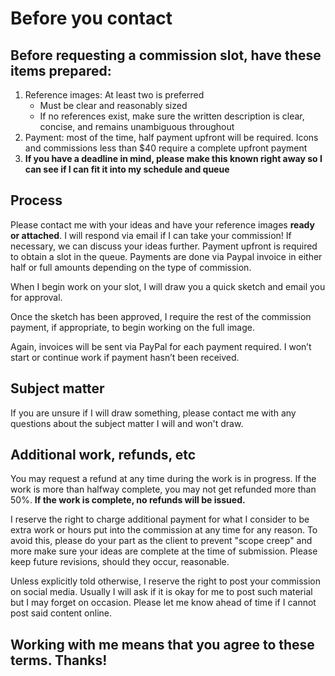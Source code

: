 # Before you contact
## Before requesting a commission slot, have these items prepared:
1. Reference images: At least two is preferred 
    * Must be clear and reasonably sized
    * If no references exist, make sure the written description is clear, concise, and remains unambiguous throughout
2. Payment: most of the time, half payment upfront will be required. Icons and commissions less than $40 require a complete upfront payment
3. **If you have a deadline in mind, please make this known right away so I can see if I can fit it into my schedule and queue**
## Process
Please contact me with your ideas and have your reference images **ready or attached**. I will respond via email if I can take your commission! If necessary, we can discuss your ideas further. Payment upfront is required to obtain a slot in the queue. Payments are done via Paypal invoice in either half or full amounts depending on the type of commission.

When I begin work on your slot, I will draw you a quick sketch and email you for approval.

Once the sketch has been approved, I require the rest of the commission payment, if appropriate, to begin working on the full image.

Again, invoices will be sent via PayPal for each payment required. I won’t start or continue work if payment hasn’t been received.

## Subject matter
If you are unsure if I will draw something, please contact me with any questions about the subject matter I will and won't draw.

## Additional work, refunds, etc
You may request a refund at any time during the work is in progress. If the work is more than halfway complete, you may not get refunded more than 50%. **If the work is complete, no refunds will be issued.**

I reserve the right to charge additional payment for what I consider to be extra work or hours put into the commission at any time for any reason. To avoid this, please do your part as the client to prevent "scope creep" and more make sure your ideas are complete at the time of submission. Please keep future revisions, should they occur, reasonable.

Unless explicitly told otherwise, I reserve the right to post your commission on social media. Usually I will ask if it is okay for me to post such material but I may forget on occasion. Please let me know ahead of time if I cannot post said content online.

## Working with me means that you agree to these terms. Thanks!
